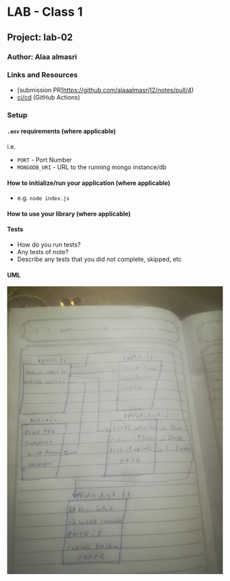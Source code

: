 # LAB - Class 1

## Project: lab-02

### Author: Alaa almasri

### Links and Resources

- [submission PR]https://github.com/alaaalmasri12/notes/pull/4)
- [ci/cd](https://github.com/alaaalmasri12/notes/runs/687444301?check_suite_focus=true) (GitHub Actions)

### Setup

#### `.env` requirements (where applicable)

i.e.

- `PORT` - Port Number
- `MONGODB_URI` - URL to the running mongo instance/db

#### How to initialize/run your application (where applicable)

- e.g. `node index.js`

#### How to use your library (where applicable)

#### Tests

- How do you run tests?
- Any tests of note?
- Describe any tests that you did not complete, skipped, etc

#### UML
![shift](assets/class-02.jpg)

